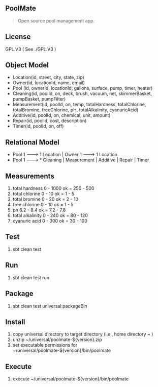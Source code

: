 PoolMate
--------
>Open source pool management app.

License
-------
GPL.V3 ( See ./GPL.V3 )

Object Model
------------
* Location(id, street, city, state, zip)
* Owner(id, locationId, name, email)
* Pool (id, ownerId, locationId, gallons, surface, pump, timer, heater)
* Cleaning(id, poolId, on, deck, brush, vacuum, net, skimmerBasket, pumpBasket, pumpFilter)
* Measurement(id, poolId, on, temp, totalHardness, totalChlorine, totalBromine, freeChlorine, pH, totalAlkalinity, cyanuricAcid)
* Additive(id, poolId, on, chemical, unit, amount)
* Repair(id, poolId, cost, description)
* Timer(id, poolId, on, off)

Relational Model
----------------
* Pool 1 ---> 1 Location | Owner 1 ---> 1 Location 
* Pool 1 ---> * Cleaning | Measurement | Additive | Repair | Timer

Measurements
------------
1. total hardness 0 - 1000      ok = 250 - 500
2. total chlorine 0 - 10        ok = 1 - 5
3. total bromine 0 - 20         ok = 2 - 10
4. free chlorine 0 - 10         ok = 1 - 5
5. ph 6.2 - 8.4                 ok = 7.2 - 7.8
6. total alkalinity 0 - 240     ok = 80 - 120
7. cyanuric acid 0 - 300        ok = 30 - 100

Test
----
1. sbt clean test

Run
---
1. sbt clean test run

Package
-------
1. sbt clean test universal:packageBin

Install
-------
1. copy universal directory to target directory (i.e., home directory ~ )
2. unzip ~/universal/poolmate-${version}.zip
3. set executable permissions for ~/universal/poolmate-${version}/bin/poolmate

Execute
-------
1. execute ~/universal/poolmate-${version}/bin/poolmate